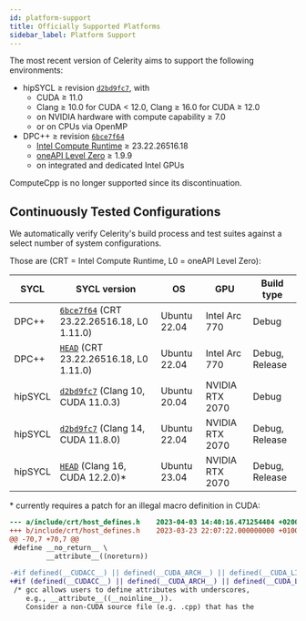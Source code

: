 ```yaml
---
id: platform-support
title: Officially Supported Platforms
sidebar_label: Platform Support
---
```


The most recent version of Celerity aims to support the following environments:

* hipSYCL ≥ revision [`d2bd9fc7`](https://github.com/illuhad/hipSYCL/commit/d2bd9fc7), with
  * CUDA ≥ 11.0
  * Clang ≥ 10.0 for CUDA &lt; 12.0, Clang ≥ 16.0 for CUDA ≥ 12.0
  * on NVIDIA hardware with compute capability ≥ 7.0
  * or on CPUs via OpenMP
* DPC++ ≥ revision [`6bce7f64`](https://github.com/intel/llvm/commit/6bce7f64)
  * [Intel Compute Runtime](https://github.com/intel/compute-runtime) ≥ 23.22.26516.18
  * [oneAPI Level Zero](https://github.com/oneapi-src/level-zero) ≥ 1.9.9
  * on integrated and dedicated Intel GPUs

ComputeCpp is no longer supported since its discontinuation.

## Continuously Tested Configurations

We automatically verify Celerity's build process and test suites against a select number of system configurations.

Those are (CRT = Intel Compute Runtime, L0 = oneAPI Level Zero):

| SYCL       | SYCL version                                                                                | OS           | GPU             | Build type     |
|------------|---------------------------------------------------------------------------------------------|--------------|-----------------|----------------|
| DPC++      | [`6bce7f64`](https://github.com/intel/llvm/commit/6bce7f64) (CRT 23.22.26516.18, L0 1.11.0) | Ubuntu 22.04 | Intel Arc 770   | Debug          |
| DPC++      | [`HEAD`](https://github.com/intel/llvm/) (CRT 23.22.26516.18, L0 1.11.0)                    | Ubuntu 22.04 | Intel Arc 770   | Debug, Release |
| hipSYCL    | [`d2bd9fc7`](https://github.com/illuhad/hipSYCL/commit/d2bd9fc7) (Clang 10, CUDA 11.0.3)    | Ubuntu 20.04 | NVIDIA RTX 2070 | Debug          |
| hipSYCL    | [`d2bd9fc7`](https://github.com/illuhad/hipSYCL/commit/d2bd9fc7) (Clang 14, CUDA 11.8.0)    | Ubuntu 22.04 | NVIDIA RTX 2070 | Debug, Release |
| hipSYCL    | [`HEAD`](https://github.com/illuhad/hipSYCL) (Clang 16, CUDA 12.2.0)\*                      | Ubuntu 23.04 | NVIDIA RTX 2070 | Debug, Release |

\* currently requires a patch for an illegal macro definition in CUDA:

```diff
--- a/include/crt/host_defines.h	2023-04-03 14:40:16.471254404 +0200
+++ b/include/crt/host_defines.h	2023-03-23 22:07:22.000000000 +0100
@@ -70,7 +70,7 @@
 #define __no_return__ \
         __attribute__((noreturn))
         
-#if defined(__CUDACC__) || defined(__CUDA_ARCH__) || defined(__CUDA_LIBDEVICE__)
+#if (defined(__CUDACC__) || defined(__CUDA_ARCH__) || defined(__CUDA_LIBDEVICE__)) && !defined(__clang__)
 /* gcc allows users to define attributes with underscores, 
    e.g., __attribute__((__noinline__)).
    Consider a non-CUDA source file (e.g. .cpp) that has the 

```